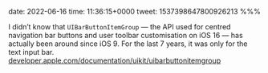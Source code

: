 date: 2022-06-16
time: 11:36:15+0000
tweet: 1537398647800926213
%%%

I didn’t know that `UIBarButtonItemGroup` — the API used for centred navigation bar buttons and user toolbar customisation on iOS 16 — has actually been around since iOS 9. For the last 7 years, it was only for the text input bar. [developer.apple.com/documentation/uikit/uibarbuttonitemgroup](https://developer.apple.com/documentation/uikit/uibarbuttonitemgroup)
